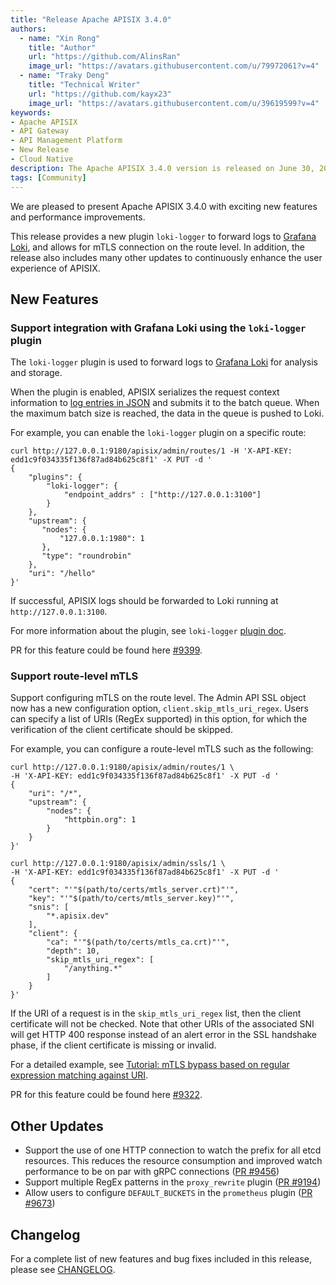 ```yaml
---
title: "Release Apache APISIX 3.4.0"
authors:
  - name: "Xin Rong"
    title: "Author"
    url: "https://github.com/AlinsRan"
    image_url: "https://avatars.githubusercontent.com/u/79972061?v=4"
  - name: "Traky Deng"
    title: "Technical Writer"
    url: "https://github.com/kayx23"
    image_url: "https://avatars.githubusercontent.com/u/39619599?v=4"
keywords:
- Apache APISIX
- API Gateway
- API Management Platform
- New Release
- Cloud Native
description: The Apache APISIX 3.4.0 version is released on June 30, 2023. This version adds a new plugin for Grafana Loki, allows for mTLS connection on the route level, and made performance optimization to continuously enhance the user experience of APISIX.
tags: [Community]
---
```


We are pleased to present Apache APISIX 3.4.0 with exciting new features and performance improvements.

<!--truncate-->

This release provides a new plugin `loki-logger` to forward logs to [Grafana Loki](https://grafana.com/oss/loki/), and allows for mTLS connection on the route level. In addition, the release also includes many other updates to continuously enhance the user experience of APISIX.

## New Features

### Support integration with Grafana Loki using the `loki-logger` plugin

The `loki-logger` plugin is used to forward logs to [Grafana Loki](https://grafana.com/oss/loki/) for analysis and storage.

When the plugin is enabled, APISIX serializes the request context information to [log entries in JSON](https://grafana.com/docs/loki/latest/api/#push-log-entries-to-loki) and submits it to the batch queue. When the maximum batch size is reached, the data in the queue is pushed to Loki.

For example, you can enable the `loki-logger` plugin on a specific route:

```shell
curl http://127.0.0.1:9180/apisix/admin/routes/1 -H 'X-API-KEY: edd1c9f034335f136f87ad84b625c8f1' -X PUT -d '
{
    "plugins": {
        "loki-logger": {
            "endpoint_addrs" : ["http://127.0.0.1:3100"]
        }
    },
    "upstream": {
       "nodes": {
           "127.0.0.1:1980": 1
       },
       "type": "roundrobin"
    },
    "uri": "/hello"
}'
```

If successful, APISIX logs should be forwarded to Loki running at `http://127.0.0.1:3100`.

For more information about the plugin, see `loki-logger` [plugin doc](https://github.com/apache/apisix/blob/release/3.4/docs/en/latest/plugins/loki-logger.md).

PR for this feature could be found here [#9399](https://github.com/apache/apisix/pull/9399).

### Support route-level mTLS

Support configuring mTLS on the route level. The Admin API SSL object now has a new configuration option, `client.skip_mtls_uri_regex`. Users can specify a list of URIs (RegEx supported) in this option, for which the verification of the client certificate should be skipped.

For example, you can configure a route-level mTLS such as the following:

```shell
curl http://127.0.0.1:9180/apisix/admin/routes/1 \
-H 'X-API-KEY: edd1c9f034335f136f87ad84b625c8f1' -X PUT -d '
{
    "uri": "/*",
    "upstream": {
        "nodes": {
            "httpbin.org": 1
        }
    }
}'
```

```shell
curl http://127.0.0.1:9180/apisix/admin/ssls/1 \
-H 'X-API-KEY: edd1c9f034335f136f87ad84b625c8f1' -X PUT -d '
{
    "cert": "'"$(path/to/certs/mtls_server.crt)"'",
    "key": "'"$(path/to/certs/mtls_server.key)"'",
    "snis": [
        "*.apisix.dev"
    ],
    "client": {
        "ca": "'"$(path/to/certs/mtls_ca.crt)"'",
        "depth": 10,
        "skip_mtls_uri_regex": [
            "/anything.*"
        ]
    }
}'
```

If the URI of a request is in the `skip_mtls_uri_regex` list, then the client certificate will not be checked. Note that other URIs of the associated SNI will get HTTP 400 response instead of an alert error in the SSL handshake phase, if the client certificate is missing or invalid.

For a detailed example, see [Tutorial: mTLS bypass based on regular expression matching against URI](https://github.com/apache/apisix/blob/release/3.4/docs/en/latest/tutorials/client-to-apisix-mtls.md#mtls-bypass-based-on-regular-expression-matching-against-uri).

PR for this feature could be found here [#9322](https://github.com/apache/apisix/pull/9322).

## Other Updates

* Support the use of one HTTP connection to watch the prefix for all etcd resources. This reduces the resource consumption and improved watch performance to be on par with gRPC connections ([PR #9456](https://github.com/apache/apisix/pull/9456))
* Support multiple RegEx patterns in the `proxy_rewrite` plugin ([PR #9194](https://github.com/apache/apisix/pull/9194))
* Allow users to configure `DEFAULT_BUCKETS` in the `prometheus` plugin ([PR #9673](https://github.com/apache/apisix/pull/9673))

## Changelog

For a complete list of new features and bug fixes included in this release, please see [CHANGELOG](https://github.com/apache/apisix/blob/master/CHANGELOG.md).
